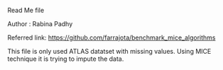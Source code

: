 Read Me file

Author : Rabina Padhy

Referred link: https://github.com/farrajota/benchmark_mice_algorithms



This file is only used ATLAS datatset with missing values. 
Using MICE technique it is trying to impute the data.

